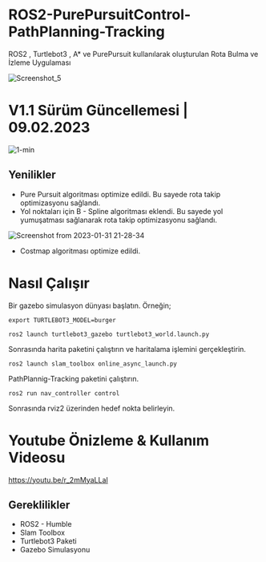 # ROS2-PurePursuitControl-PathPlanning-Tracking
ROS2 , Turtlebot3 , A* ve PurePursuit kullanılarak oluşturulan Rota Bulma ve İzleme Uygulaması


![Screenshot_5](https://user-images.githubusercontent.com/87595266/205762696-91c48af3-617d-4784-a1d9-ebe66400df4c.png)

# V1.1 Sürüm Güncellemesi | 09.02.2023

![1-min](https://user-images.githubusercontent.com/87595266/217926638-2232239a-5f35-469e-829c-a2883f835bdc.gif)



## Yenilikler

- Pure Pursuit algoritması optimize edildi. Bu sayede rota takip optimizasyonu sağlandı.
- Yol noktaları için B - Spline algoritması eklendi. Bu sayede yol yumuşatması sağlanarak rota takip optimizasyonu sağlandı.

 ![Screenshot from 2023-01-31 21-28-34](https://user-images.githubusercontent.com/87595266/217913980-c0ec9e54-0f9c-4488-8a21-2d258873a409.png)
 
 - Costmap algoritması optimize edildi.

# Nasıl Çalışır

Bir gazebo simulasyon dünyası başlatın. Örneğin;

`export TURTLEBOT3_MODEL=burger`


`ros2 launch turtlebot3_gazebo turtlebot3_world.launch.py`



Sonrasında harita paketini çalıştırın ve haritalama işlemini gerçekleştirin.

`ros2 launch slam_toolbox online_async_launch.py`

PathPlannig-Tracking paketini çalıştırın.
  
`ros2 run nav_controller control`

Sonrasında rviz2 üzerinden hedef nokta belirleyin.  

# Youtube Önizleme & Kullanım Videosu  
https://youtu.be/r_2mMyaLLaI

## Gereklilikler

- ROS2 - Humble
- Slam Toolbox
- Turtlebot3 Paketi
- Gazebo Simulasyonu

